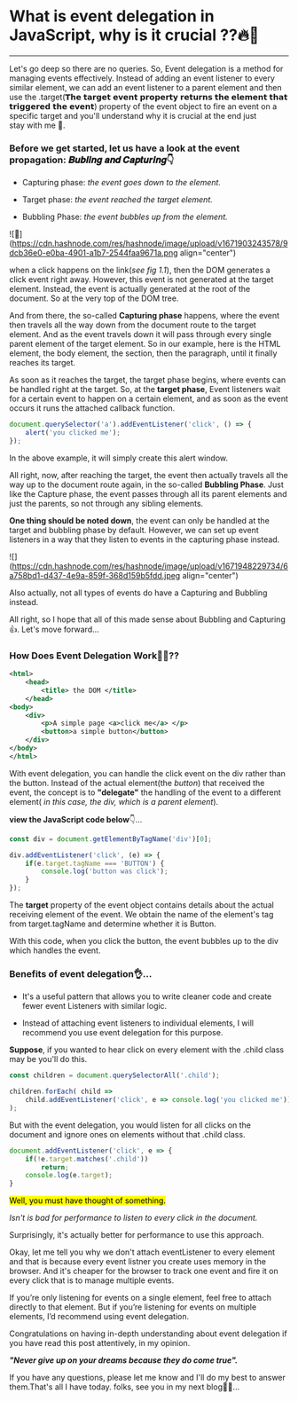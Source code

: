 # What is event delegation in JavaScript, why is it crucial ??🔥👀

---

Let's go deep so there are no queries. So, Event delegation is a method for managing events effectively. Instead of adding an event listener to every similar element, we can add an event listener to a parent element and then use the .target(𝗧𝗵𝗲 𝘁𝗮𝗿𝗴𝗲𝘁 𝗲𝘃𝗲𝗻𝘁 𝗽𝗿𝗼𝗽𝗲𝗿𝘁𝘆 𝗿𝗲𝘁𝘂𝗿𝗻𝘀 𝘁𝗵𝗲 𝗲𝗹𝗲𝗺𝗲𝗻𝘁 𝘁𝗵𝗮𝘁 𝘁𝗿𝗶𝗴𝗴𝗲𝗿𝗲𝗱 𝘁𝗵𝗲 𝗲𝘃𝗲𝗻𝘁) property of the event object to fire an event on a specific target and you'll understand why it is crucial at the end just stay with me 🙂.

### Before we get started, let us have a look at the event propagation: 𝑩𝒖𝒃𝒍𝒊𝒏𝒈 𝒂𝒏𝒅 𝑪𝒂𝒑𝒕𝒖𝒓𝒊𝒏𝒈👇

* Capturing phase: *the event goes down to the element.*
    
* Target phase: *the event reached the target element.*
    
* Bubbling Phase: *the event bubbles up from the element.*
    

![👋](https://cdn.hashnode.com/res/hashnode/image/upload/v1671903243578/9dcb36e0-e0ba-4901-a1b7-2544faa9671a.png align="center")

when a click happens on the link(*see fig 1.1*), then the DOM generates a click event right away. However, this event is not generated at the target element. Instead, the event is actually generated at the root of the document. So at the very top of the DOM tree.

And from there, the so-called **Capturing phase** happens, where the event then travels all the way down from the document route to the target element. And as the event travels down it will pass through every single parent element of the target element. So in our example, here is the HTML element, the body element, the section, then the paragraph, until it finally reaches its target.

As soon as it reaches the target, the target phase begins, where events can be handled right at the target. So, at the **target phase**, Event listeners wait for a certain event to happen on a certain element, and as soon as the event occurs it runs the attached callback function.

```javascript
document.querySelector('a').addEventListener('click', () => {
    alert('you clicked me');
});
```

In the above example, it will simply create this alert window.

All right, now, after reaching the target, the event then actually travels all the way up to the document route again, in the so-called **Bubbling Phase**. Just like the Capture phase, the event passes through all its parent elements and just the parents, so not through any sibling elements.

**One thing should be noted down**, the event can only be handled at the target and bubbling phase by default. However, we can set up event listeners in a way that they listen to events in the capturing phase instead.

![](https://cdn.hashnode.com/res/hashnode/image/upload/v1671948229734/6a758bd1-d437-4e9a-859f-368d159b5fdd.jpeg align="center")

Also actually, not all types of events do have a Capturing and Bubbling instead.

All right, so I hope that all of this made sense about Bubbling and Capturing👍. Let's move forward...

### **How Does Event Delegation Work🤔🤔??**

```xml
<html>
    <head>
        <title> the DOM </title>
    </head>
<body>
    <div>
        <p>A simple page <a>click me</a> </p>
        <button>a simple button</button>
    </div>
</body>
</html>
```

With event delegation, you can handle the click event on the div rather than the button. Instead of the actual element(the *button*) that received the event, the concept is to **"delegate"** the handling of the event to a different element( *in this case, the div, which is a parent element*).

**view the JavaScript code below**👇...

```javascript
const div = document.getElementByTagName('div')[0]; 

div.addEventListener('click', (e) => {
    if(e.target.tagName === 'BUTTON') {
        console.log('button was click');
    }
});
```

The **target** property of the event object contains details about the actual receiving element of the event. We obtain the name of the element's tag from target.tagName and determine whether it is Button.

With this code, when you click the button, the event bubbles up to the div which handles the event.

### **Benefits of event delegation👌...**

* It's a useful pattern that allows you to write cleaner code and create fewer event Listeners with similar logic.
    
* Instead of attaching event listeners to individual elements, I will recommend you use event delegation for this purpose.
    

**Suppose**, if you wanted to hear click on every element with the .child class may be you'll do this.

```javascript
const children = document.querySelectorAll('.child');

children.forEach( child => 
    child.addEventListener('click', e => console.log('you clicked me'))
);
```

But with the event delegation, you would listen for all clicks on the document and ignore ones on elements without that .child class.

```javascript
document.addEventListener('click', e => {
    if(!e.target.matches('.child'))
        return;
    console.log(e.target);
}
```

<mark>Well, you must have thought of something.</mark>

*Isn't is bad for performance to listen to every click in the document.*

Surprisingly, it's actually better for performance to use this approach.

Okay, let me tell you why we don't attach eventListener to every element and that is because every event listner you create uses memory in the browser. And it's cheaper for the browser to track one event and fire it on every click that is to manage multiple events.

If you’re only listening for events on a single element, feel free to attach directly to that element. But if you’re listening for events on multiple elements, I’d recommend using event delegation.

Congratulations on having in-depth understanding about event delegation if you have read this post attentively, in my opinion.

***"Never give up on your dreams because they do come true".***

If you have any questions, please let me know and I'll do my best to answer them.That's all I have today. folks, see you in my next blog🙋‍♂️...